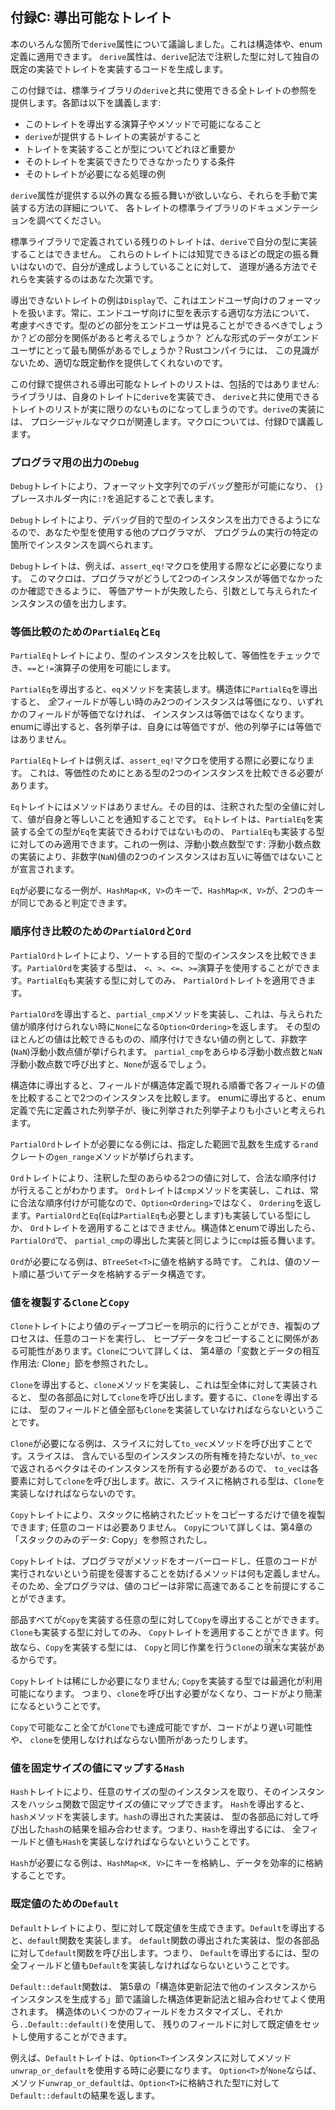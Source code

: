 <!--
## Appendix C: Derivable Traits
-->

## 付録C: 導出可能なトレイト

<!--
In various places in the book, we’ve discussed the `derive` attribute, which
you can apply to a struct or enum definition. The `derive` attribute generates
code that will implement a trait with its own default implementation on the
type you’ve annotated with the `derive` syntax.
-->

本のいろんな箇所で`derive`属性について議論しました。これは構造体や、enum定義に適用できます。
`derive`属性は、`derive`記法で注釈した型に対して独自の既定の実装でトレイトを実装するコードを生成します。

<!--
In this appendix, we provide a reference of all the traits in the standard
library that you can use with `derive`. Each section covers:
-->

この付録では、標準ライブラリの`derive`と共に使用できる全トレイトの参照を提供します。各節は以下を講義します:

<!--
* What operators and methods deriving this trait will enable
* What the implementation of the trait provided by `derive` does
* What implementing the trait signifies about the type
* The conditions in which you’re allowed or not allowed to implement the trait
* Examples of operations that require the trait
-->

* このトレイトを導出する演算子やメソッドで可能になること
* `derive`が提供するトレイトの実装がすること
* トレイトを実装することが型についてどれほど重要か
* そのトレイトを実装できたりできなかったりする条件
* そのトレイトが必要になる処理の例

<!--
If you want different behavior than that provided by the `derive` attribute,
consult the standard library documentation for each trait for details on how to
manually implement them.
-->

`derive`属性が提供する以外の異なる振る舞いが欲しいなら、それらを手動で実装する方法の詳細について、
各トレイトの標準ライブラリのドキュメンテーションを調べてください。

<!--
The rest of the traits defined in the standard library can’t be implemented on
your types using `derive`. These traits don’t have sensible default behavior,
so it’s up to you to implement them in the way that makes sense for what you’re
trying to accomplish.
-->

標準ライブラリで定義されている残りのトレイトは、`derive`で自分の型に実装することはできません。
これらのトレイトには知覚できるほどの既定の振る舞いはないので、自分が達成しようしていることに対して、
道理が通る方法でそれらを実装するのはあなた次第です。

<!--
An example of a trait that can’t be derived is `Display`, which handles
formatting for end users. You should always consider the appropriate way to
display a type to an end user. What parts of the type should an end user be
allowed to see? What parts would they find relevant? What format of the data
would be most relevant to them? The Rust compiler doesn’t have this insight, so
it can’t provide appropriate default behavior for you.
-->

導出できないトレイトの例は`Display`で、これはエンドユーザ向けのフォーマットを扱います。常に、エンドユーザ向けに型を表示する適切な方法について、
考慮すべきです。型のどの部分をエンドユーザは見ることができるべきでしょうか？どの部分を関係があると考えるでしょうか？
どんな形式のデータがエンドユーザにとって最も関係があるでしょうか？Rustコンパイラには、
この見識がないため、適切な既定動作を提供してくれないのです。

<!--
The list of derivable traits provided in this appendix is not comprehensive:
libraries can implement `derive` for their own traits, making the list of
traits you can use `derive` with truly open-ended. Implementing `derive`
involves using a procedural macro, which is covered in Appendix D.
-->

この付録で提供される導出可能なトレイトのリストは、包括的ではありません: ライブラリは、自身のトレイトに`derive`を実装でき、
`derive`と共に使用できるトレイトのリストが実に限りのないものになってしまうのです。`derive`の実装には、
プロシージャルなマクロが関連します。マクロについては、付録Dで講義します。

<!--
### `Debug` for Programmer Output
-->

### プログラマ用の出力の`Debug`

<!--
The `Debug` trait enables debug formatting in format strings, which you
indicate by adding `:?` within `{}` placeholders.
-->

`Debug`トレイトにより、フォーマット文字列でのデバッグ整形が可能になり、
`{}`プレースホルダー内に`:?`を追記することで表します。

<!--
The `Debug` trait allows you to print instances of a type for debugging
purposes, so you and other programmers using your type can inspect an instance
at a particular point in a program’s execution.
-->

`Debug`トレイトにより、デバッグ目的で型のインスタンスを出力できるようになるので、あなたや型を使用する他のプログラマが、
プログラムの実行の特定の箇所でインスタンスを調べられます。

<!--
The `Debug` trait is required, for example, in use of the `assert_eq!` macro.
This macro prints the values of instances given as arguments if the equality
assertion fails so programmers can see why the two instances weren’t equal.
-->

`Debug`トレイトは、例えば、`assert_eq!`マクロを使用する際などに必要になります。
このマクロは、プログラマがどうして2つのインスタンスが等価でなかったのか確認できるように、
等価アサートが失敗したら、引数として与えられたインスタンスの値を出力します。

<!--
### `PartialEq` and `Eq` for Equality Comparisons
-->

### 等価比較のための`PartialEq`と`Eq`

<!--
The `PartialEq` trait allows you to compare instances of a type to check for
equality and enables use of the `==` and `!=` operators.
-->

`PartialEq`トレイトにより、型のインスタンスを比較して、等価性をチェックでき、`==`と`!=`演算子の使用を可能にします。

<!--
Deriving `PartialEq` implements the `eq` method. When `PartialEq` is derived on
structs, two instances are equal only if *all* fields are equal, and the
instances are not equal if any fields are not equal. When derived on enums,
each variant is equal to itself and not equal to the other variants.
-->

`PartialEq`を導出すると、`eq`メソッドを実装します。構造体に`PartialEq`を導出すると、
*全*フィールドが等しい時のみ2つのインスタンスは等価になり、いずれかのフィールドが等価でなければ、
インスタンスは等価ではなくなります。enumに導出すると、各列挙子は、自身には等価ですが、他の列挙子には等価ではありません。

<!--
The `PartialEq` trait is required, for example, with the use of the
`assert_eq!` macro, which needs to be able to compare two instances of a type
for equality.
-->

`PartialEq`トレイトは例えば、`assert_eq!`マクロを使用する際に必要になります。
これは、等価性のためにとある型の2つのインスタンスを比較できる必要があります。

<!--
The `Eq` trait has no methods. Its purpose is to signal that for every value of
the annotated type, the value is equal to itself. The `Eq` trait can only be
applied to types that also implement `PartialEq`, although not all types that
implement `PartialEq` can implement `Eq`. One example of this is floating point
number types: the implementation of floating point numbers states that two
instances of the not-a-number (`NaN`) value are not equal to each other.
-->

`Eq`トレイトにはメソッドはありません。その目的は、注釈された型の全値に対して、値が自身と等しいことを通知することです。
`Eq`トレイトは、`PartialEq`を実装する全ての型が`Eq`を実装できるわけではないものの、
`PartialEq`も実装する型に対してのみ適用できます。これの一例は、浮動小数点数型です: 
浮動小数点数の実装により、非数字(`NaN`)値の2つのインスタンスはお互いに等価ではないことが宣言されます。

<!--
An example of when `Eq` is required is for keys in a `HashMap<K, V>` so the
`HashMap<K, V>` can tell whether two keys are the same.
-->

`Eq`が必要になる一例が、`HashMap<K, V>`のキーで、`HashMap<K, V>`が、2つのキーが同じであると判定できます。

<!--
### `PartialOrd` and `Ord` for Ordering Comparisons
-->

### 順序付き比較のための`PartialOrd`と`Ord`

<!--
The `PartialOrd` trait allows you to compare instances of a type for sorting
purposes. A type that implements `PartialOrd` can be used with the `<`, `>`,
`<=`, and `>=` operators. You can only apply the `PartialOrd` trait to types
that also implement `PartialEq`.
-->

`PartialOrd`トレイトにより、ソートする目的で型のインスタンスを比較できます。`PartialOrd`を実装する型は、
`<`、`>`、`<=`、`>=`演算子を使用することができます。`PartialEq`も実装する型に対してのみ、
`PartialOrd`トレイトを適用できます。

<!--
Deriving `PartialOrd` implements the `partial_cmp` method, which returns an
`Option<Ordering>` that will be `None` when the values given don’t produce an
ordering. An example of a value that doesn’t produce an ordering, even though
most values of that type can be compared, is the not-a-number (`NaN`) floating
point value. Calling `partial_cmp` with any floating point number and the `NaN`
floating point value will return `None`.
-->

`PartialOrd`を導出すると、`partial_cmp`メソッドを実装し、これは、与えられた値が順序付けられない時に`None`になる`Option<Ordering>`を返します。
その型のほとんどの値は比較できるものの、順序付けできない値の例として、非数字(`NaN`)浮動小数点値が挙げられます。
`partial_cmp`をあらゆる浮動小数点数と`NaN`浮動小数点数で呼び出すと、`None`が返るでしょう。

<!--
When derived on structs, `PartialOrd` compares two instances by comparing the
value in each field in the order in which the fields appear in the struct
definition. When derived on enums, variants of the enum declared earlier in the
enum definition are considered less than the variants listed later.
-->

構造体に導出すると、フィールドが構造体定義で現れる順番で各フィールドの値を比較することで2つのインスタンスを比較します。
enumに導出すると、enum定義で先に定義された列挙子が、後に列挙された列挙子よりも小さいと考えられます。

<!--
The `PartialOrd` trait is required, for example, for the `gen_range` method
from the `rand` crate that generates a random value in the range specified by a
range expression.
-->

`PartialOrd`トレイトが必要になる例には、指定した範囲で乱数を生成する`rand`クレートの`gen_range`メソッドが挙げられます。

<!--
The `Ord` trait allows you to know that for any two values of the annotated
type, a valid ordering will exist. The `Ord` trait implements the `cmp` method,
which returns an `Ordering` rather than an `Option<Ordering>` because a valid
ordering will always be possible. You can only apply the `Ord` trait to types
that also implement `PartialOrd` and `Eq` (and `Eq` requires `PartialEq`). When
derived on structs and enums, `cmp` behaves the same way as the derived
implementation for `partial_cmp` does with `PartialOrd`.
-->

`Ord`トレイトにより、注釈した型のあらゆる2つの値に対して、合法な順序付けが行えることがわかります。
`Ord`トレイトは`cmp`メソッドを実装し、これは、常に合法な順序付けが可能なので、`Option<Ordering>`ではなく、
`Ordering`を返します。`PartialOrd`と`Eq`(`Eq`は`PartialEq`も必要とします)も実装している型にしか、
`Ord`トレイトを適用することはできません。構造体とenumで導出したら、`PartialOrd`で、
`partial_cmp`の導出した実装と同じように`cmp`は振る舞います。

<!--
An example of when `Ord` is required is when storing values in a `BTreeSet<T>`,
a data structure that stores data based on the sort order of the values.
-->

`Ord`が必要になる例は、`BTreeSet<T>`に値を格納する時です。
これは、値のソート順に基づいてデータを格納するデータ構造です。

<!--
### `Clone` and `Copy` for Duplicating Values
-->

### 値を複製する`Clone`と`Copy`

<!--
The `Clone` trait allows you to explicitly create a deep copy of a value, and
the duplication process might involve running arbitrary code and copying heap
data. See the “Ways Variables and Data Interact: Clone” section in Chapter 4
for more information on `Clone`.
-->

`Clone`トレイトにより値のディープコピーを明示的に行うことができ、複製のプロセスは、任意のコードを実行し、
ヒープデータをコピーすることに関係がある可能性があります。`Clone`について詳しくは、
第4章の「変数とデータの相互作用法: Clone」節を参照されたし。

<!--
Deriving `Clone` implements the `clone` method, which when implemented for the
whole type, calls `clone` on each of the parts of the type. This means all the
fields or values in the type must also implement `Clone` to derive `Clone`.
-->

`Clone`を導出すると、`clone`メソッドを実装し、これは型全体に対して実装されると、
型の各部品に対して`clone`を呼び出します。要するに、`Clone`を導出するには、
型のフィールドと値全部も`Clone`を実装していなければならないということです。

<!--
An example of when `Clone` is required is when calling the `to_vec` method on a
slice. The slice doesn’t own the type instances it contains, but the vector
returned from `to_vec` will need to own its instances, so `to_vec` calls
`clone` on each item. Thus, the type stored in the slice must implement `Clone`.
-->

`Clone`が必要になる例は、スライスに対して`to_vec`メソッドを呼び出すことです。スライスは、
含んでいる型のインスタンスの所有権を持たないが、`to_vec`で返されるベクタはそのインスタンスを所有する必要があるので、
`to_vec`は各要素に対して`clone`を呼び出します。故に、スライスに格納される型は、`Clone`を実装しなければならないのです。

<!--
The `Copy` trait allows you to duplicate a value by only copying bits stored on
the stack; no arbitrary code is necessary. See the “Stack-Only Data: Copy”
section in Chapter 4 for more information on `Copy`.
-->

`Copy`トレイトにより、スタックに格納されたビットをコピーするだけで値を複製できます; 任意のコードは必要ありません。
`Copy`について詳しくは、第4章の「スタックのみのデータ: Copy」を参照されたし。

<!--
The `Copy` trait doesn’t define any methods to prevent programmers from
overloading those methods and violating the assumption that no arbitrary code
is being run. That way, all programmers can assume that copying a value will be
very fast.
-->

`Copy`トレイトは、プログラマがメソッドをオーバーロードし、任意のコードが実行されないという前提を侵害することを妨げるメソッドは何も定義しません。
そのため、全プログラマは、値のコピーは非常に高速であることを前提にすることができます。

<!--
You can derive `Copy` on any type whose parts all implement `Copy`. You can
only apply the `Copy` trait to types that also implement `Clone`, because a
type that implements `Copy` has a trivial implementation of `Clone` that
performs the same task as `Copy`.
-->

部品すべてが`Copy`を実装する任意の型に対して`Copy`を導出することができます。`Clone`も実装する型に対してのみ、
`Copy`トレイトを適用することができます。何故なら、`Copy`を実装する型には、
`Copy`と同じ作業を行う`Clone`の<ruby>瑣末<rp>(</rp><rt>さまつ</rt><rp>)</rp></ruby>な実装があるからです。

<!--
The `Copy` trait is rarely required; types that implement `Copy` have
optimizations available, meaning you don’t have to call `clone`, which makes
the code more concise.
-->

`Copy`トレイトは稀にしか必要になりません; `Copy`を実装する型では最適化が利用可能になります。
つまり、`clone`を呼び出す必要がなくなり、コードがより簡潔になるということです。

<!--
Everything possible with `Copy` you can also accomplish with `Clone`, but the
code might be slower or have to use `clone` in places.
-->

`Copy`で可能なこと全てが`Clone`でも達成可能ですが、コードがより遅い可能性や、
`clone`を使用しなければならない箇所があったりします。

<!--
### `Hash` for Mapping a Value to a Value of Fixed Size
-->

### 値を固定サイズの値にマップする`Hash`

<!--
The `Hash` trait allows you to take an instance of a type of arbitrary size and
map that instance to a value of fixed size using a hash function. Deriving
`Hash` implements the `hash` method. The derived implementation of the `hash`
method combines the result of calling `hash` on each of the parts of the type,
meaning all fields or values must also implement `Hash` to derive `Hash`.
-->

`Hash`トレイトにより、任意のサイズの型のインスタンスを取り、そのインスタンスをハッシュ関数で固定サイズの値にマップできます。
`Hash`を導出すると、`hash`メソッドを実装します。`hash`の導出された実装は、
型の各部品に対して呼び出した`hash`の結果を組み合わせます。つまり、`Hash`を導出するには、
全フィールドと値も`Hash`を実装しなければならないということです。

<!--
An example of when `Hash` is required is in storing keys in a `HashMap<K, V>`
to store data efficiently.
-->

`Hash`が必要になる例は、`HashMap<K, V>`にキーを格納し、データを効率的に格納することです。

<!--
### `Default` for Default Values
-->

### 既定値のための`Default`

<!--
The `Default` trait allows you to create a default value for a type. Deriving
`Default` implements the `default` function. The derived implementation of the
`default` function calls the `default` function on each part of the type,
meaning all fields or values in the type must also implement `Default` to
derive `Default.`
-->

`Default`トレイトにより、型に対して既定値を生成できます。`Default`を導出すると、`default`関数を実装します。
`default`関数の導出された実装は、型の各部品に対して`default`関数を呼び出します。つまり、
`Default`を導出するには、型の全フィールドと値も`Default`を実装しなければならないということです。

<!--
The `Default::default` function is commonly used in combination with the struct
update syntax discussed in the “Creating Instances From Other Instances With
Struct Update Syntax” section in Chapter 5. You can customize a few fields of a
struct and then set and use a default value for the rest of the fields by using
`..Default::default()`.
-->

`Default::default`関数は、
第5章の「構造体更新記法で他のインスタンスからインスタンスを生成する」節で議論した構造体更新記法と組み合わせてよく使用されます。
構造体のいくつかのフィールドをカスタマイズし、それから`..Default::default()`を使用して、
残りのフィールドに対して既定値をセットし使用することができます。

<!--
The `Default` trait is required when you use the method `unwrap_or_default` on
`Option<T>` instances, for example. If the `Option<T>` is `None`, the method
`unwrap_or_default` will return the result of `Default::default` for the type
`T` stored in the `Option<T>`.
-->

例えば、`Default`トレイトは、`Option<T>`インスタンスに対してメソッド`unwrap_or_default`を使用する時に必要になります。
`Option<T>`が`None`ならば、メソッド`unwrap_or_default`は、`Option<T>`に格納された型`T`に対して`Default::default`の結果を返します。
